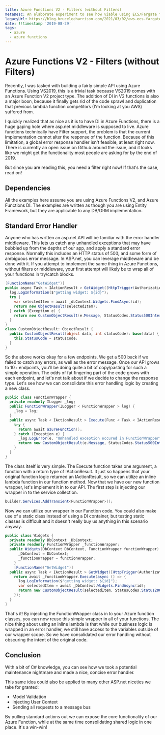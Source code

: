 ```yaml
---
title: Azure Functions V2 - Filters (without Filters)
metaDesc: An elaborate experiment to see how viable using ECS/Fargate for a persistent bastion host really is
legacyUrl: https://blog.bruceleeharrison.com/2021/03/02/aws-ecs-fargate-bastion-host/
date: !!timestamp '2019-08-29'
tags:
  - azure
  - azure functions
---
```


# Azure Functions V2 - Filters (without Filters)

Recently, I was tasked with building a fairly simple API using Azure Functions. Using VS2019, this is a trivial task because VS2019 comes with an Azure Function V2 project type. The addition of DI in V2 functions is also a major boon, because it finally gets rid of the code sprawl and duplication that previous lambda function competitors (I'm looking at you AWS) suffered from.

I quickly realized that as nice as it is to have DI in Azure Functions, there is a huge gaping hole where asp.net middleware is supposed to live. Azure functions technically have Filter support, the problem is that the current implementation cannot alter the response of the function. Because of this limitation, a global error response handler isn't feasible, at least right now. There is currently an open issue on Github around the issue, and it looks like we might get the functionality most people are asking for by the end of 2019.

But since you are reading this, you need a filter right now! If that's the case, read on!

## Dependencies

All the examples here assume you are using Azure Functions V2, and Azure Functions DI. The examples are written as though you are using Entity Framework, but they are applicable to any DB/ORM implementation.

## Standard Error Handler

Anyone who has written an asp.net API will be familiar with the error handler middleware. This lets us catch any unhandled exceptions that may have bubbled up from the depths of our app, and apply a standard error response. Normally this includes an HTTP status of 500, and some form of ambiguous error message. In ASP.net, you can leverage middleware and be done with it. If you attempt to implement the same thing in Azure Functions, without filters or middleware, your first attempt will likely be to wrap all of your functions in try/catch blocks.

```csharp
[FunctionName("GetWidget")]
public async Task < IActionResult > GetWidget([HttpTrigger(AuthorizationLevel.Anonymous, "get", Route = "/widgets/{id}")] HttpRequest req, int id, ILogger log) {
  log.LogInformation($"getting widget: ${id}");
  try {
    var selectedItem = await _dbContext.Widgets.FindAsync(id);
    return new ObjectResult(selectedItem);
  } catch (Exception e) {
    return new CustomObjectResult(e.Message, StatusCodes.Status500InternalServerError);
  }
}
class CustomObjectResult: ObjectResult {
  public CustomObjectResult(object data, int statusCode): base(data) {
    this.StatusCode = statusCode;
  }
}
```

So the above works okay for a few endpoints. We get a 500 back if we failed to catch any errors, as well as the error message. Once our API grows to 10+ endpoints, you'll be doing quite a bit of copy/pasting for such a simple operation. The odds of fat fingering part of the code grows with each endpoint, and let's not talk about if we decide to change the response type. Let's see how we can consolidate this error handling logic by creating a new class.

```csharp
public class FunctionWrapper {
  private readonly ILogger _log;
  public FunctionWrapper(ILogger < FunctionWrapper > log) {
    _log = log;
  }
  public async Task < IActionResult > Execute(Func < Task < IActionResult >> azureFunction) {
    try {
      return await azureFunction();
    } catch (Exception e) {
      _log.LogError(e, "Unhandled exception occured in FunctionWrapper");
      return new CustomObjectResult(e.Message, StatusCodes.Status500InternalServerError);
    }
  }
}
```

The class itself is very simple. The Execute function takes one argument, a function with a return type of IActionResult. It just so happens that your original function logic returned an IActionResult, so we can utilize an inline lambda function in our function method. Now that we have our new function wrapper, let's implement it in to our API. The first step is injecting our wrapper in to the service collection.

```csharp showLineNumbers
builder.Services.AddTransient<FunctionWrapper>();
```

Now we can utilize our wrapper in our Function code. You could also make use of a static class instead of using a DI container, but testing static classes is difficult and it doesn't really buy us anything in this scenario anyway.

```csharp
public class Widgets {
  private readonly DbContext _DbContext;
  private readonly FunctionWrapper _functionWrapper;
  public Widgets(DbContext DbContext, FunctionWrapper functionWrapper) {
      _DbContext = DbContext;
      _functionWrapper = functionWrapper;
    }
    [FunctionName("GetWidget")]
  public async Task < IActionResult > GetWidget([HttpTrigger(AuthorizationLevel.Anonymous, "get", Route = "/widgets/{id}")] HttpRequest req, int id, ILogger log) {
    return await _functionWrapper.Execute(async () => {
      log.LogInformation($"getting widget: ${id}");
      var selectedItem = await _DbContext.Widgets.FindAsync(id);
      return new CustomObjectResult(selectedItem, StatusCodes.Status200OK);
    });
  }
}
```

That's it! By injecting the FunctionWrapper class in to your Azure function classes, you can now reuse this simple wrapper in all of your functions. The nice thing about using an inline lambda is that while our business logic is wrapped in an error handler, we still have access to the variables outside of our wrapper scope. So we have consolidated our error handling without obscuring the intent of the original code.

## Conclusion

With a bit of C# knowledge, you can see how we took a potential maintenance nightmare and made a nice, concise error handler.

This same idea could also be applied to many other ASP.net niceties we take for granted:

- Model Validation
- Injecting User Context
- Sending all requests to a message bus

By pulling standard actions out we can expose the core functionality of our Azure Function, while at the same time consolidating shared logic in one place. It's a win-win!

